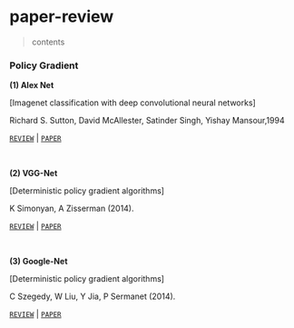 # paper-review


>contents


### Policy Gradient

**(1) Alex Net**

[Imagenet classification with deep convolutional neural networks]

Richard S. Sutton, David McAllester, Satinder Singh, Yishay Mansour,1994

[`REVIEW`](./reviews/Alex.md)	|	[`PAPER`](https://papers.nips.cc/paper_files/paper/2012/hash/c399862d3b9d6b76c8436e924a68c45b-Abstract.html)

<br/>

**(2) VGG-Net**

[Deterministic policy gradient algorithms]

K Simonyan, A Zisserman (2014).

[`REVIEW`](./reviews/VGG.md)	|	[`PAPER`](https://arxiv.org/abs/1409.1556)

<br/>

**(3) Google-Net**

[Deterministic policy gradient algorithms]

C Szegedy, W Liu, Y Jia, P Sermanet (2014).

[`REVIEW`](./reviews/Google.md)	|	[`PAPER`](https://arxiv.org/abs/1409.1556)

<br/>
